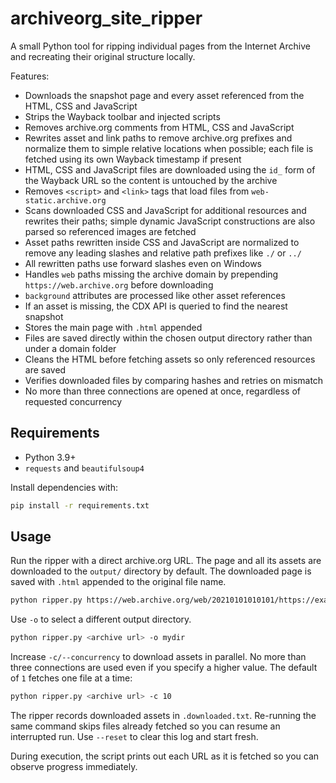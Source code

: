 # archiveorg_site_ripper

A small Python tool for ripping individual pages from the Internet Archive and recreating their original structure locally.

Features:

- Downloads the snapshot page and every asset referenced from the HTML, CSS and JavaScript
- Strips the Wayback toolbar and injected scripts
- Removes archive.org comments from HTML, CSS and JavaScript
- Rewrites asset and link paths to remove archive.org prefixes and normalize them to simple relative locations when possible; each file is fetched using its own Wayback timestamp if present
- HTML, CSS and JavaScript files are downloaded using the `id_` form of the Wayback URL so the content is untouched by the archive
- Removes `<script>` and `<link>` tags that load files from `web-static.archive.org`
- Scans downloaded CSS and JavaScript for additional resources and rewrites their paths; simple dynamic JavaScript constructions are also parsed so referenced images are fetched
- Asset paths rewritten inside CSS and JavaScript are normalized to remove any leading slashes and relative path prefixes like `./` or `../`
- All rewritten paths use forward slashes even on Windows
- Handles `web` paths missing the archive domain by prepending `https://web.archive.org` before downloading
- `background` attributes are processed like other asset references
- If an asset is missing, the CDX API is queried to find the nearest snapshot
- Stores the main page with `.html` appended
- Files are saved directly within the chosen output directory rather than under a domain folder
- Cleans the HTML before fetching assets so only referenced resources are saved
- Verifies downloaded files by comparing hashes and retries on mismatch
- No more than three connections are opened at once, regardless of requested concurrency

## Requirements

- Python 3.9+
- `requests` and `beautifulsoup4`

Install dependencies with:

```bash
pip install -r requirements.txt
```

## Usage

Run the ripper with a direct archive.org URL. The page and all its assets are downloaded to the `output/` directory by default. The downloaded page is saved with `.html` appended to the original file name.

```bash
python ripper.py https://web.archive.org/web/20210101010101/https://example.com/index.html
```

Use `-o` to select a different output directory.

```bash
python ripper.py <archive url> -o mydir
```

Increase `-c/--concurrency` to download assets in parallel. No more than three
connections are used even if you specify a higher value. The default of `1`
fetches one file at a time:

```bash
python ripper.py <archive url> -c 10
```

The ripper records downloaded assets in `.downloaded.txt`. Re-running the same
command skips files already fetched so you can resume an interrupted run. Use
`--reset` to clear this log and start fresh.

During execution, the script prints out each URL as it is fetched so you can
observe progress immediately.

